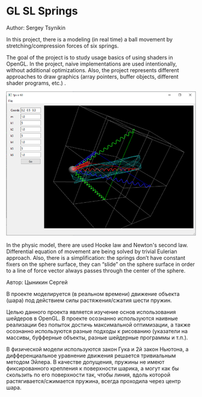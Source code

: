 # GL SL Springs

Author: Sergey Tsynikin

In this project, there is a modeling (in real time) a ball movement by stretching/compression forces of six springs.

The goal of the project is to study usage basics of using shaders in OpenGL. In the project, naive implementations are used intentionally, without additional optimizations. Also, the project represents different approaches to draw graphics (array pointers, buffer objects, different shader programs, etc.) .

![Screenshot](https://github.com/znseday/GL_SL_Springs/blob/master/Doc/Pic_01.png)

In the physic model, there are used Hooke law and Newton's second law. Differential equation of movement are being solved by trivial Eulerian approach. Also, there is a simplification: the springs don’t have constant fixers on the sphere surface, they can “slide” on the sphere surface in order to a line of force vector always passes through the center of the sphere.

Автор: Цыникин Сергей

В проекте моделируется (в реальном времени) движение объекта (шара) под действием силы растяжения/сжатия шести пружин.

Целью данного проекта является изучение основ использования шейдеров в OpenGL. В проекте осознанно используются наивные реализации без попыток достичь максимальной оптимизации, а также осознанно используются разные подходы к рисованию (указатели на массивы, буфферные объекты, разные шейдерные программы и т.п.). 

В физической модели используются закон Гука и 2й закон Ньютона, а дифференциальное уравнение движения решается тривиальным методом Эйлера. В качестве допущения, пружины не имеют фиксированного крепления к поверхности шарика, а могут как бы скользить по его поверхности так, чтобы линия, вдоль которой растягивается/сжимается пружина, всегда проходила через центр шара.

 


